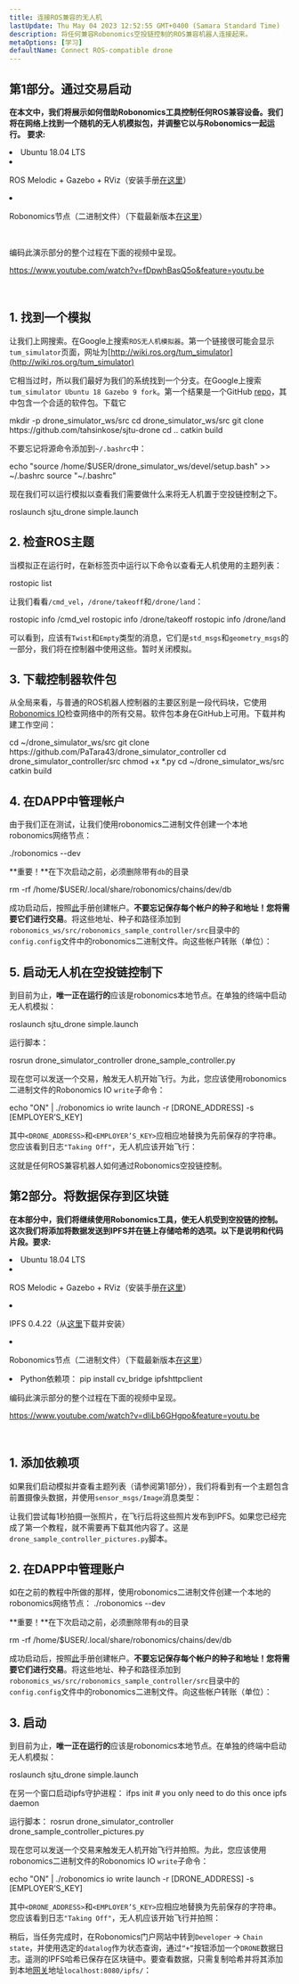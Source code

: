 ```yaml
---
title: 连接ROS兼容的无人机
lastUpdate: Thu May 04 2023 12:52:55 GMT+0400 (Samara Standard Time)
description: 将任何兼容Robonomics空投链控制的ROS兼容机器人连接起来。
metaOptions: [学习]
defaultName: Connect ROS-compatible drone
---
```



## 第1部分。通过交易启动

**在本文中，我们将展示如何借助Robonomics工具控制任何ROS兼容设备。我们将在网络上找到一个随机的无人机模拟包，并调整它以与Robonomics一起运行。**
**要求:**

<List>

<li>Ubuntu 18.04 LTS</li>

<li class="flex">

ROS Melodic + Gazebo + RViz（安装手册[在这里](http://wiki.ros.org/melodic/安装)）

</li>

<li class="flex">

Robonomics节点（二进制文件）（下载最新版本[在这里](https://github.com/airalab/robonomics/releases)）

</li>

</List>

<br/>

编码此演示部分的整个过程在下面的视频中呈现。

https://www.youtube.com/watch?v=fDpwhBasQ5o&feature=youtu.be

<br/>

## 1. 找到一个模拟
让我们上网搜索。在Google上搜索`ROS无人机模拟器`。第一个链接很可能会显示` tum_simulator`页面，网址为[http://wiki.ros.org/tum_simulator](http://wiki.ros.org/tum_simulator)


<LessonImages imageClasses="mb" src="connect-any-ros-compatible-drone/tum_simulator.jpg" alt="tum_simulator"/>

它相当过时，所以我们最好为我们的系统找到一个分支。在Google上搜索`tum_simulator Ubuntu 18 Gazebo 9 fork`。第一个结果是一个GitHub [repo](https://github.com/tahsinkose/sjtu-drone)，其中包含一个合适的软件包。下载它

<LessonCodeWrapper language="bash">
mkdir -p drone_simulator_ws/src
cd drone_simulator_ws/src
git clone https://github.com/tahsinkose/sjtu-drone
cd ..
catkin build
</LessonCodeWrapper>

不要忘记将源命令添加到`~/.bashrc`中：

<LessonCodeWrapper language="bash" codeClass="big-code">
echo "source /home/$USER/drone_simulator_ws/devel/setup.bash" >> ~/.bashrc
source "~/.bashrc"
</LessonCodeWrapper>

现在我们可以运行模拟以查看我们需要做什么来将无人机置于空投链控制之下。

<LessonCodeWrapper language="bash">
roslaunch sjtu_drone simple.launch
</LessonCodeWrapper>

## 2. 检查ROS主题
当模拟正在运行时，在新标签页中运行以下命令以查看无人机使用的主题列表：

<LessonCodeWrapper language="bash">
rostopic list
</LessonCodeWrapper>

让我们看看`/cmd_vel`，`/drone/takeoff`和`/drone/land`：

<LessonCodeWrapper language="bash">
rostopic info /cmd_vel
rostopic info /drone/takeoff
rostopic info /drone/land
</LessonCodeWrapper>

<LessonImages imageClasses="mb" src="connect-any-ros-compatible-drone/topics_info.jpg" alt="topics_info"/>

可以看到，应该有`Twist`和`Empty`类型的消息，它们是`std_msgs`和`geometry_msgs`的一部分，我们将在控制器中使用这些。暂时关闭模拟。

## 3. 下载控制器软件包
从全局来看，与普通的ROS机器人控制器的主要区别是一段代码块，它使用[Robonomics IO](https://wiki.robonomics.network/docs/rinterface/)检查网络中的所有交易。软件包本身在GitHub上可用。下载并构建工作空间：

<LessonCodeWrapper language="bash">
cd ~/drone_simulator_ws/src
git clone https://github.com/PaTara43/drone_simulator_controller
cd drone_simulator_controller/src
chmod +x *.py
cd ~/drone_simulator_ws/src
catkin build
</LessonCodeWrapper>

## 4. 在DAPP中管理帐户
由于我们正在测试，让我们使用robonomics二进制文件创建一个本地robonomics网络节点：

<LessonCodeWrapper language="bash">
./robonomics --dev
</LessonCodeWrapper>

**重要！**在下次启动之前，必须删除带有`db`的目录

<LessonCodeWrapper language="bash" codeClass="big-code">
rm -rf /home/$USER/.local/share/robonomics/chains/dev/db
</LessonCodeWrapper>

成功启动后，按照[此](https://wiki.robonomics.network/docs/create-account-in-dapp/)手册创建帐户。**不要忘记保存每个帐户的种子和地址！您将需要它们进行交易**。将这些地址、种子和路径添加到`robonomics_ws/src/robonomics_sample_controller/src`目录中的`config.config`文件中的robonomics二进制文件。向这些帐户转账（单位）：

<LessonImages imageClasses="mb" src="connect-any-ros-compatible-drone/balances.jpg" alt="balances"/>

## 5. 启动无人机在空投链控制下

到目前为止，**唯一正在运行的**应该是robonomics本地节点。在单独的终端中启动无人机模拟：

<LessonCodeWrapper language="bash">
roslaunch sjtu_drone simple.launch
</LessonCodeWrapper>

运行脚本：

<LessonCodeWrapper language="bash" codeClass="big-code">
rosrun drone_simulator_controller drone_sample_controller.py
</LessonCodeWrapper>

<LessonImages imageClasses="mb" src="connect-any-ros-compatible-drone/launched_drone.jpg" alt="launched_drone"/>

现在您可以发送一个交易，触发无人机开始飞行。为此，您应该使用robonomics二进制文件的Robonomics IO `write`子命令：

<LessonCodeWrapper language="bash" codeClass="big-code">
echo "ON" | ./robonomics io write launch -r [DRONE_ADDRESS] -s [EMPLOYER’S_KEY]
</LessonCodeWrapper>

其中`<DRONE_ADDRESS>`和`<EMPLOYER’S_KEY>`应相应地替换为先前保存的字符串。
您应该看到日志`"Taking Off"`，无人机应该开始飞行：

<LessonImages imageClasses="mb" src="connect-any-ros-compatible-drone/flying.jpg" alt="flying"/>

这就是任何ROS兼容机器人如何通过Robonomics空投链控制。


##  第2部分。将数据保存到区块链

**在本部分中，我们将继续使用Robonomics工具，使无人机受到空投链的控制。这次我们将添加将数据发送到IPFS并在链上存储哈希的选项。以下是说明和代码片段。要求:**

<List>

<li>Ubuntu 18.04 LTS</li>

<li class="flex">

ROS Melodic + Gazebo + RViz（安装手册[在这里](http://wiki.ros.org/melodic/安装)）
</li>

<li class="flex">

IPFS 0.4.22（从[这里](https://dist.ipfs.io/go-ipfs/v0.4.22/go-ipfs_v0.4.22_linux-386.tar.gz)下载并安装）
</li>

<li class="flex">

Robonomics节点（二进制文件）（下载最新版本[在这里](https://github.com/airalab/robonomics/releases)）
</li>

<li>Python依赖项：
<LessonCodeWrapper language="bash">
pip install cv_bridge ipfshttpclient
</LessonCodeWrapper>
</li>

</List>

编码此演示部分的整个过程在下面的视频中呈现。

https://www.youtube.com/watch?v=dliLb6GHgpo&feature=youtu.be

<br/>

## 1. 添加依赖项
如果我们启动模拟并查看主题列表（请参阅第1部分），我们将看到有一个主题包含前置摄像头数据，并使用`sensor_msgs/Image`消息类型：

<LessonImages imageClasses="mb" src="connect-any-ros-compatible-drone/front_camera.jpg" alt="front_camera"/>

让我们尝试每1秒拍摄一张照片，在飞行后将这些照片发布到IPFS。如果您已经完成了第一个教程，就不需要再下载其他内容了。这是`drone_sample_controller_pictures.py`脚本。

## 2. 在DAPP中管理账户
如在之前的教程中所做的那样，使用robonomics二进制文件创建一个本地的robonomics网络节点：
<LessonCodeWrapper language="bash">
./robonomics --dev
</LessonCodeWrapper>

**重要！**在下次启动之前，必须删除带有`db`的目录

<LessonCodeWrapper language="bash" codeClass="big-code">
rm -rf /home/$USER/.local/share/robonomics/chains/dev/db
</LessonCodeWrapper>

成功启动后，按照[此](https://wiki.robonomics.network/docs/create-account-in-dapp/)手册创建帐户。**不要忘记保存每个帐户的种子和地址！您将需要它们进行交易**。将这些地址、种子和路径添加到`robonomics_ws/src/robonomics_sample_controller/src`目录中的`config.config`文件中的robonomics二进制文件。向这些帐户转账（单位）：

<LessonImages imageClasses="mb" src="connect-any-ros-compatible-drone/balances.jpg" alt="balances"/>

## 3. 启动
到目前为止，**唯一正在运行的**应该是robonomics本地节点。在单独的终端中启动无人机模拟：

<LessonCodeWrapper language="bash">
roslaunch sjtu_drone simple.launch
</LessonCodeWrapper>

在另一个窗口启动ipfs守护进程：
<LessonCodeWrapper language="bash">
ifps init # you only need to do this once
ipfs daemon
</LessonCodeWrapper>

运行脚本：
<LessonCodeWrapper language="bash" codeClass="big-code">
rosrun drone_simulator_controller drone_sample_controller_pictures.py
</LessonCodeWrapper>

现在您可以发送一个交易来触发无人机开始飞行并拍照。为此，您应该使用robonomics二进制文件的Robonomics IO `write`子命令：

<LessonCodeWrapper language="bash" codeClass="big-code">
echo "ON" | ./robonomics io write launch -r [DRONE_ADDRESS] -s [EMPLOYER’S_KEY]
</LessonCodeWrapper>

其中`<DRONE_ADDRESS>`和`<EMPLOYER’S_KEY>`应相应地替换为先前保存的字符串。
您应该看到日志`"Taking Off"`，无人机应该开始飞行并拍照：

<LessonImages imageClasses="mb" src="connect-any-ros-compatible-drone/flying_picturing.jpg" alt="flying_picturing"/>

稍后，当任务完成时，在Robonomics门户网站中转到`Developer` -> `Chain state`，并使用选定的`datalog`作为状态查询，通过`“+”`按钮添加一个`DRONE`数据日志。遥测的IPFS哈希已保存在区块链中。要查看数据，只需复制哈希并将其添加到本地[网关](https://gateway.ipfs.io/ipfs/QmeYYwD4y4DgVVdAzhT7wW5vrvmbKPQj8wcV2pAzjbj886/docs/getting-started/)地址`localhost:8080/ipfs/`：


<LessonImages imageClasses="mb" src="connect-any-ros-compatible-drone/datalog.jpg" alt="Voila"/>